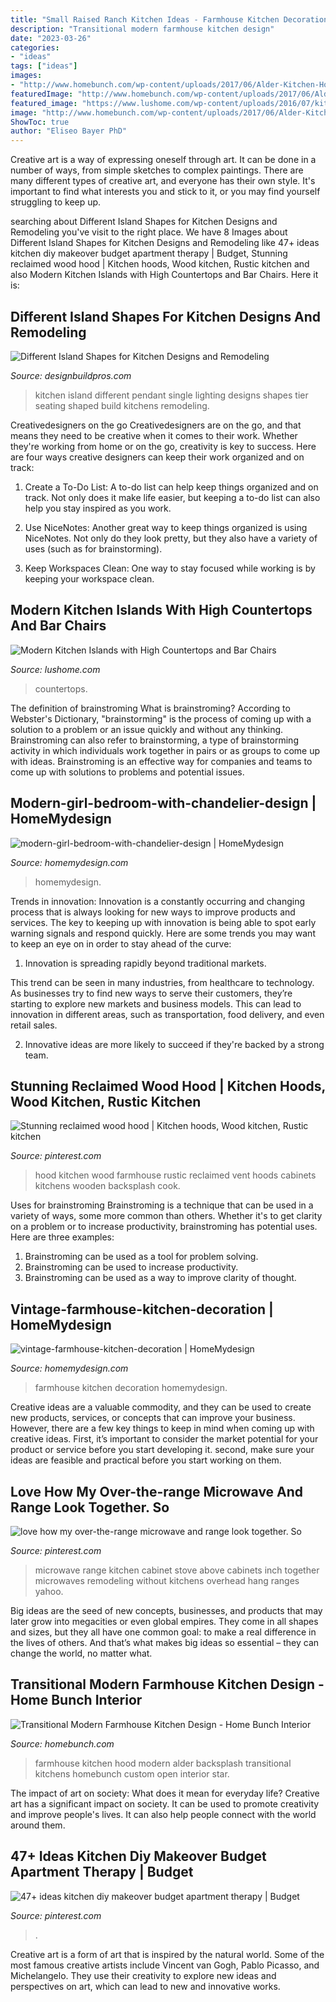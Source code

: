 ```yaml
---
title: "Small Raised Ranch Kitchen Ideas - Farmhouse Kitchen Decoration Homemydesign"
description: "Transitional modern farmhouse kitchen design"
date: "2023-03-26"
categories:
- "ideas"
tags: ["ideas"]
images:
- "http://www.homebunch.com/wp-content/uploads/2017/06/Alder-Kitchen-Hood.-Farmhouse-kitchnen-hood.-Farmhouse-kitchen-with-Alder-hood.-Alder-hood-kitchenhood-Alderhood-alderkitchenhood-farmhousekitchen.jpg"
featuredImage: "http://www.homebunch.com/wp-content/uploads/2017/06/Alder-Kitchen-Hood.-Farmhouse-kitchnen-hood.-Farmhouse-kitchen-with-Alder-hood.-Alder-hood-kitchenhood-Alderhood-alderkitchenhood-farmhousekitchen.jpg"
featured_image: "https://www.lushome.com/wp-content/uploads/2016/07/kitchen-islands-bar-chairs-6.jpg"
image: "http://www.homebunch.com/wp-content/uploads/2017/06/Alder-Kitchen-Hood.-Farmhouse-kitchnen-hood.-Farmhouse-kitchen-with-Alder-hood.-Alder-hood-kitchenhood-Alderhood-alderkitchenhood-farmhousekitchen.jpg"
ShowToc: true
author: "Eliseo Bayer PhD"
---
```



Creative art is a way of expressing oneself through art. It can be done in a number of ways, from simple sketches to complex paintings. There are many different types of creative art, and everyone has their own style. It's important to find what interests you and stick to it, or you may find yourself struggling to keep up.

	

		
searching about Different Island Shapes for Kitchen Designs and Remodeling you've visit to the right place. We have 8 Images about Different Island Shapes for Kitchen Designs and Remodeling like 47+ ideas kitchen diy makeover budget apartment therapy | Budget, Stunning reclaimed wood hood | Kitchen hoods, Wood kitchen, Rustic kitchen and also Modern Kitchen Islands with High Countertops and Bar Chairs. Here it is:
		
    
## Different Island Shapes For Kitchen Designs And Remodeling

<img loading=lazy src="http://designbuildpros.com/wp-content/uploads/2012/04/2-tier-island-with-seating-design-build-pros-2.jpg" onerror="this.onerror=null;this.src='https://tse2.mm.bing.net/th?id=OIP.6fbaIc8v3M34rhHNTBomSAHaFQ&amp;pid=15.1';" alt="Different Island Shapes for Kitchen Designs and Remodeling">

_Source: designbuildpros.com_

>kitchen island different pendant single lighting designs shapes tier seating shaped build kitchens remodeling. 

	

Creativedesigners on the go
Creativedesigners are on the go, and that means they need to be creative when it comes to their work. Whether they're working from home or on the go, creativity is key to success. Here are four ways creative designers can keep their work organized and on track:
1. Create a To-Do List: A to-do list can help keep things organized and on track. Not only does it make life easier, but keeping a to-do list can also help you stay inspired as you work.

2. Use NiceNotes: Another great way to keep things organized is using NiceNotes. Not only do they look pretty, but they also have a variety of uses (such as for brainstorming).

3. Keep Workspaces Clean: One way to stay focused while working is by keeping your workspace clean.

    
## Modern Kitchen Islands With High Countertops And Bar Chairs

<img loading=lazy src="https://www.lushome.com/wp-content/uploads/2016/07/kitchen-islands-bar-chairs-6.jpg" onerror="this.onerror=null;this.src='https://tse4.mm.bing.net/th?id=OIP.YSuD3HoIYiXxXpYe53ndTgAAAA&amp;pid=15.1';" alt="Modern Kitchen Islands with High Countertops and Bar Chairs">

_Source: lushome.com_

>countertops. 

	

The definition of brainstroming
What is brainstroming? According to Webster's Dictionary, "brainstorming" is the process of coming up with a solution to a problem or an issue quickly and without any thinking. Brainstroming can also refer to brainstorming, a type of brainstorming activity in which individuals work together in pairs or as groups to come up with ideas. Brainstroming is an effective way for companies and teams to come up with solutions to problems and potential issues.

    
## Modern-girl-bedroom-with-chandelier-design | HomeMydesign

<img loading=lazy src="https://homemydesign.com/wp-content/uploads/2020/12/modern-girl-bedroom-with-chandelier-design.jpg" onerror="this.onerror=null;this.src='https://tse1.mm.bing.net/th?id=OIP.H9fYfi5-LKGzLxBSyGZBhQHaLG&amp;pid=15.1';" alt="modern-girl-bedroom-with-chandelier-design | HomeMydesign">

_Source: homemydesign.com_

>homemydesign. 

	

Trends in innovation:
Innovation is a constantly occurring and changing process that is always looking for new ways to improve products and services. The key to keeping up with innovation is being able to spot early warning signals and respond quickly. Here are some trends you may want to keep an eye on in order to stay ahead of the curve:
1. Innovation is spreading rapidly beyond traditional markets.

This trend can be seen in many industries, from healthcare to technology. As businesses try to find new ways to serve their customers, they’re starting to explore new markets and business models. This can lead to innovation in different areas, such as transportation, food delivery, and even retail sales.

2. Innovative ideas are more likely to succeed if they're backed by a strong team.

    
## Stunning Reclaimed Wood Hood | Kitchen Hoods, Wood Kitchen, Rustic Kitchen

<img loading=lazy src="https://i.pinimg.com/736x/fb/2c/88/fb2c889abf37269031832597946c1071--hoods.jpg" onerror="this.onerror=null;this.src='https://tse3.mm.bing.net/th?id=OIP.6rstdPgsDXF6nOBfrqKZywHaJ3&amp;pid=15.1';" alt="Stunning reclaimed wood hood | Kitchen hoods, Wood kitchen, Rustic kitchen">

_Source: pinterest.com_

>hood kitchen wood farmhouse rustic reclaimed vent hoods cabinets kitchens wooden backsplash cook. 

	

Uses for brainstroming
Brainstroming is a technique that can be used in a variety of ways, some more common than others. Whether it's to get clarity on a problem or to increase productivity, brainstroming has potential uses. Here are three examples: 

1) Brainstroming can be used as a tool for problem solving.
2) Brainstroming can be used to increase productivity.
3) Brainstroming can be used as a way to improve clarity of thought.

    
## Vintage-farmhouse-kitchen-decoration | HomeMydesign

<img loading=lazy src="https://homemydesign.com/wp-content/uploads/2015/02/vintage-farmhouse-kitchen-decoration.jpg" onerror="this.onerror=null;this.src='https://tse3.mm.bing.net/th?id=OIP.SyWOvAX-qPB-1oFlQazMcAHaKW&amp;pid=15.1';" alt="vintage-farmhouse-kitchen-decoration | HomeMydesign">

_Source: homemydesign.com_

>farmhouse kitchen decoration homemydesign. 

	

Creative ideas are a valuable commodity, and they can be used to create new products, services, or concepts that can improve your business. However, there are a few key things to keep in mind when coming up with creative ideas. First, it’s important to consider the market potential for your product or service before you start developing it. second, make sure your ideas are feasible and practical before you start working on them.

    
## Love How My Over-the-range Microwave And Range Look Together. So

<img loading=lazy src="https://i.pinimg.com/736x/b2/41/3c/b2413c23b7a8b1d177fc51379118d7c3--over-range-microwave-kitchen-remodeling.jpg" onerror="this.onerror=null;this.src='https://tse1.mm.bing.net/th?id=OIP.ocjX_7ov3_OpaxfOC-OX9gHaJ3&amp;pid=15.1';" alt="love how my over-the-range microwave and range look together. So">

_Source: pinterest.com_

>microwave range kitchen cabinet stove above cabinets inch together microwaves remodeling without kitchens overhead hang ranges yahoo. 

	

Big ideas are the seed of new concepts, businesses, and products that may later grow into megacities or even global empires. They come in all shapes and sizes, but they all have one common goal: to make a real difference in the lives of others. And that’s what makes big ideas so essential – they can change the world, no matter what.

    
## Transitional Modern Farmhouse Kitchen Design - Home Bunch Interior

<img loading=lazy src="http://www.homebunch.com/wp-content/uploads/2017/06/Alder-Kitchen-Hood.-Farmhouse-kitchnen-hood.-Farmhouse-kitchen-with-Alder-hood.-Alder-hood-kitchenhood-Alderhood-alderkitchenhood-farmhousekitchen.jpg" onerror="this.onerror=null;this.src='https://tse2.mm.bing.net/th?id=OIP.ZXK_dEu0M7-rNFAZ1dVpLQHaK0&amp;pid=15.1';" alt="Transitional Modern Farmhouse Kitchen Design - Home Bunch Interior">

_Source: homebunch.com_

>farmhouse kitchen hood modern alder backsplash transitional kitchens homebunch custom open interior star. 

	

The impact of art on society: What does it mean for everyday life?
Creative art has a significant impact on society. It can be used to promote creativity and improve people's lives. It can also help people connect with the world around them.

    
## 47+ Ideas Kitchen Diy Makeover Budget Apartment Therapy | Budget

<img loading=lazy src="https://i.pinimg.com/736x/46/41/26/464126efd44fec92426331e94fc835d5.jpg" onerror="this.onerror=null;this.src='https://tse1.mm.bing.net/th?id=OIP.NwwcT9PhtFBPB43nWo3elgAAAA&amp;pid=15.1';" alt="47+ ideas kitchen diy makeover budget apartment therapy | Budget">

_Source: pinterest.com_

>. 

	

Creative art is a form of art that is inspired by the natural world. Some of the most famous creative artists include Vincent van Gogh, Pablo Picasso, and Michelangelo. They use their creativity to explore new ideas and perspectives on art, which can lead to new and innovative works.

